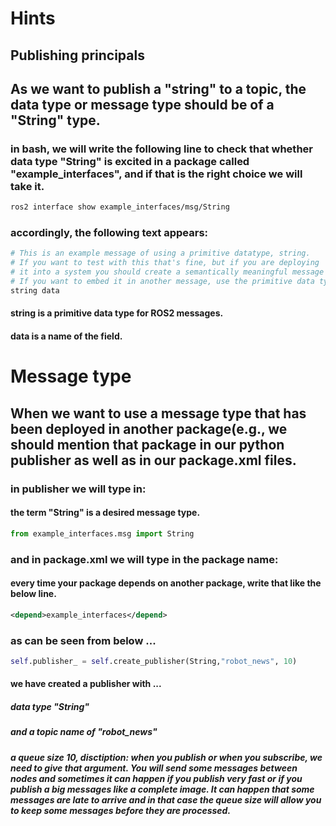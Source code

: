 # Hints
## Publishing principals

## As we want to publish a "string" to a topic, the data type or message type should be of a "String" type.
### in bash, we will write the following line to check that whether data type "String" is excited in a package called "example_interfaces", and if that is the right choice we will take it.
```bash
ros2 interface show example_interfaces/msg/String
```
### accordingly, the following text appears:
```bash
# This is an example message of using a primitive datatype, string.
# If you want to test with this that's fine, but if you are deploying
# it into a system you should create a semantically meaningful message type.
# If you want to embed it in another message, use the primitive data type instead.
string data
```
#### string  is a primitive data type for ROS2 messages.
#### data  is a name of the field.

# Message type
## When we want to use a message type that has been deployed in another package(e.g., we should mention that package in our python publisher as well as in our package.xml files. 
### in publisher we will type in:
#### the term "String" is a desired message type.
```python
from example_interfaces.msg import String
```
### and in package.xml we will type in the package name:
#### every time your package depends on another package, write that like the below line.  
```xml
<depend>example_interfaces</depend>
```
### as can be seen from below ...
```python
self.publisher_ = self.create_publisher(String,"robot_news", 10)
```
#### we have created a publisher with ...
##### data type "String"
##### and a topic name of "robot_news"
##### a queue size 10, disctiption: when you publish or when you subscribe, we need to give that argument. You will send some messages between nodes and sometimes it can happen if you publish very fast or if you publish a big messages like a complete image. It can happen that some messages are late to arrive and in that case the queue size will allow you to keep some messages before they are processed. 

